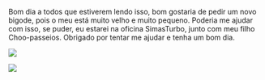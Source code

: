 Bom dia a todos que estiverem lendo isso, bom gostaria de pedir um novo bigode, pois o meu está muito velho e muito pequeno.
Poderia me ajudar com isso, se puder, eu estarei na oficina SimasTurbo, junto com meu filho Choo-passeios.
Obrigado por tentar me ajudar e tenha um bom dia.


![](https://media1.tenor.com/m/ic9pa9W_s9wAAAAd/oceanmam-monkey.gif)

![](https://media1.tenor.com/m/Ur1FbkBp808AAAAC/ronaldinho-canal-do-ronaldinho.gif)



